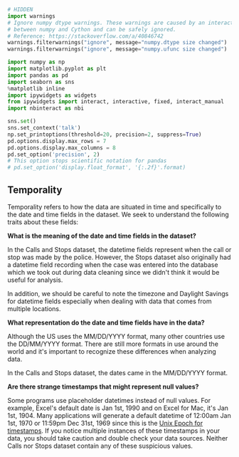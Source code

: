 

```python
# HIDDEN
import warnings
# Ignore numpy dtype warnings. These warnings are caused by an interaction
# between numpy and Cython and can be safely ignored.
# Reference: https://stackoverflow.com/a/40846742
warnings.filterwarnings("ignore", message="numpy.dtype size changed")
warnings.filterwarnings("ignore", message="numpy.ufunc size changed")

import numpy as np
import matplotlib.pyplot as plt
import pandas as pd
import seaborn as sns
%matplotlib inline
import ipywidgets as widgets
from ipywidgets import interact, interactive, fixed, interact_manual
import nbinteract as nbi

sns.set()
sns.set_context('talk')
np.set_printoptions(threshold=20, precision=2, suppress=True)
pd.options.display.max_rows = 7
pd.options.display.max_columns = 8
pd.set_option('precision', 2)
# This option stops scientific notation for pandas
# pd.set_option('display.float_format', '{:.2f}'.format)
```

## Temporality

Temporality refers to how the data are situated in time and specifically to the date and time fields in the dataset. We seek to understand the following traits about these fields:

**What is the meaning of the date and time fields in the dataset?**

In the Calls and Stops dataset, the datetime fields represent when the call or stop was made by the police. However, the Stops dataset also originally had a datetime field recording when the case was entered into the database which we took out during data cleaning since we didn't think it would be useful for analysis.

In addition, we should be careful to note the timezone and Daylight Savings for datetime fields especially when dealing with data that comes from multiple locations.

**What representation do the date and time fields have in the data?**

Although the US uses the MM/DD/YYYY format, many other countries use the DD/MM/YYYY format. There are still more formats in use around the world and it's important to recognize these differences when analyzing data.

In the Calls and Stops dataset, the dates came in the MM/DD/YYYY format.

**Are there strange timestamps that might represent null values?**

Some programs use placeholder datetimes instead of null values. For example, Excel's default date is Jan 1st, 1990 and on Excel for Mac, it's Jan 1st, 1904. Many applications will generate a default datetime of 12:00am Jan 1st, 1970 or 11:59pm Dec 31st, 1969 since this is the [Unix Epoch for timestamps](https://www.wikiwand.com/en/Unix_time#/Encoding_time_as_a_number). If you notice multiple instances of these timestamps in your data, you should take caution and double check your data sources. Neither Calls nor Stops dataset contain any of these suspicious values.
